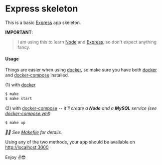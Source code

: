 # Express skeleton

This is a basic [Express](https://expressjs.com/) app skeleton.

**IMPORTANT**: 

> I am using this to learn [Node](https://nodejs.org/en/) and [Express](https://expressjs.com/), so don't expect anything fancy.

#### Usage

Things are easier when using [docker](https://www.docker.com/), 
so make sure you have both [docker](https://docs.docker.com/get-docker/) 
and [docker-compose](https://docs.docker.com/compose/install/) installed.

(1) with [docker](https://docs.docker.com/get-started/) 

```bash
$ make
$ make start
```

(2) with [docker-compose](https://docs.docker.com/compose/)  -- _it'll create a **Node** and 
a **MySQL** service (see [docker-compose.yml](./docker-compose.yml))_

```bash
$ make up
```

*☝🏽 See [Makefile](./Makefile) for details.*


Using any of the two methods, your app should be available on [http://localhost:3000](http://localhost:3000)

Enjoy ✌️😎
